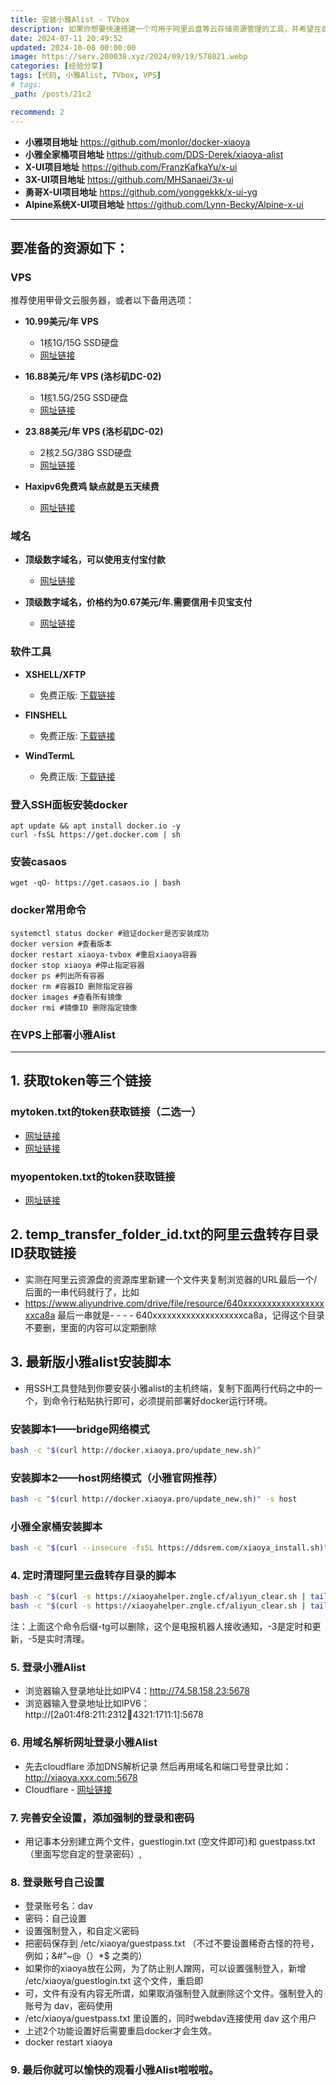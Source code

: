 ```yaml
---
title: 安装小雅Alist - TVbox
description: 如果你想要快速搭建一个可用于阿里云盘等云存储资源管理的工具，并希望在自己的 VPS 上部署一个高效、稳定的服务，那么 小雅 Alist是一个不错的选择。通过 Docker 环境，我们可以轻松部署 小雅 Alist，并结合多种功能，使其成为强大的资源管理工具。    
date: 2024-07-11 20:49:52
updated: 2024-10-08 00:00:00
image: https://serv.200038.xyz/2024/09/19/578021.webp
categories: [经验分享]
tags: [代码, 小雅Alist, TVbox, VPS]
# tags:
_path: /posts/21c2

recommend: 2
---
```



- **小雅项目地址**             https://github.com/monlor/docker-xiaoya
- **小雅全家桶项目地址**       https://github.com/DDS-Derek/xiaoya-alist   
- **X-UI项目地址**             https://github.com/FranzKafkaYu/x-ui
- **3X-UI项目地址**            https://github.com/MHSanaei/3x-ui
- **勇哥X-UI项目地址**         https://github.com/yonggekkk/x-ui-yg
- **Alpine系统X-UI项目地址**   https://github.com/Lynn-Becky/Alpine-x-ui
---
## 要准备的资源如下：

###  VPS

推荐使用甲骨文云服务器，或者以下备用选项：
- **10.99美元/年 VPS**
  - 1核1G/15G SSD硬盘
  - [网址链接](https://my.racknerd.com/aff.php?aff=11188&pid=838)
  
- **16.88美元/年 VPS (洛杉矶DC-02)**
  - 1核1.5G/25G SSD硬盘
  - [网址链接](https://my.racknerd.com/aff.php?aff=11188&pid=839)

- **23.88美元/年 VPS (洛杉矶DC-02)**
  - 2核2.5G/38G SSD硬盘
  - [网址链接](https://my.racknerd.com/aff.php?aff=11188&pid=840)

- **Haxipv6免费鸡 缺点就是五天续费**
  - [网址链接](https://hax.co.id/)

###  域名

- **顶级数字域名，可以使用支付宝付款**
  - [网址链接](https://www.namesilo.com/)


- **顶级数字域名，价格约为0.67美元/年.需要信用卡贝宝支付**
  - [网址链接](https://www.spaceship.com/)

###  软件工具

- **XSHELL/XFTP**
  - 免费正版: [下载链接](https://www.xshell.com/zh/free-for-home-school/)

- **FINSHELL**
  - 免费正版: [下载链接](https://www.hostbuf.com/t/988.html)

- **WindTermL**
  - 免费正版: [下载链接](https://windterm.org/)
 
### 登入SSH面板安装docker

``` SHELL
apt update && apt install docker.io -y
curl -fsSL https://get.docker.com | sh
```
### 安装casaos

``` SHELL
wget -qO- https://get.casaos.io | bash
```

### docker常用命令

``` SHELL
systemctl status docker #验证docker是否安装成功
docker version #查看版本
docker restart xiaoya-tvbox #重启xiaoya容器
docker stop xiaoya #停止指定容器
docker ps #列出所有容器
docker rm #容器ID 删除指定容器
docker images #查看所有镜像
docker rmi #镜像ID 删除指定镜像
```

### 在VPS上部署小雅Alist

---
##  1. 获取token等三个链接

###  mytoken.txt的token获取链接（二选一）

  - [网址链接](https://aliyuntoken.vercel.app/)
  - [网址链接](https://alist.nn.ci/zh/guide/drivers/aliyundrive.html/)

###   myopentoken.txt的token获取链接

  - [网址链接](https://alist.nn.ci/zh/guide/drivers/aliyundrive_open.html)

##  2. temp_transfer_folder_id.txt的阿里云盘转存目录ID获取链接

 -  实测在阿里云资源盘的资源库里新建一个文件夹复制浏览器的URL最后一个/后面的一串代码就行了，比如
 -  https://www.aliyundrive.com/drive/file/resource/640xxxxxxxxxxxxxxxxxxxca8a 最后一串就是- - - -            640xxxxxxxxxxxxxxxxxxxca8a，记得这个目录不要删，里面的内容可以定期删除

##  3. 最新版小雅alist安装脚本

 -  用SSH工具登陆到你要安装小雅alist的主机终端，复制下面两行代码之中的一个，到命令行粘贴执行即可，必须提前部署好docker运行环境。

###  安装脚本1——bridge网络模式

``` bash
bash -c "$(curl http://docker.xiaoya.pro/update_new.sh)“
```

###  安装脚本2——host网络模式（小雅官网推荐）

``` bash
bash -c "$(curl http://docker.xiaoya.pro/update_new.sh)" -s host
```

###  小雅全家桶安装脚本

``` bash
bash -c "$(curl --insecure -fsSL https://ddsrem.com/xiaoya_install.sh)"
```

###  4. 定时清理阿里云盘转存目录的脚本

``` bash
bash -c "$(curl -s https://xiaoyahelper.zngle.cf/aliyun_clear.sh | tail -n +2)" -s 3 -tg
bash -c "$(curl -s https://xiaoyahelper.zngle.cf/aliyun_clear.sh | tail -n +2)" -s 5 -tg
```
注：上面这个命令后缀-tg可以删除，这个是电报机器人接收通知，-3是定时和更新，-5是实时清理。

###  5. 登录小雅Alist

 -  浏览器输入登录地址比如IPV4：http://74.58.158.23:5678
 -  浏览器输入登录地址比如IPV6：http://[2a01:4f8:211:2312:1234:4321:1711:1]:5678               

###  6. 用域名解析网址登录小雅Alist

 -  先去cloudflare 添加DNS解析记录 然后再用域名和端口号登录比如：http://xiaoya.xxx.com:5678
 -  Cloudflare  - [网址链接](https://dash.cloudflare.com/)         

###  7. 完善安全设置，添加强制的登录和密码

 -  用记事本分别建立两个文件，guestlogin.txt (空文件即可)和 guestpass.txt（里面写您自定的登录密码）,

###  8. 登录账号自己设置

 -  登录账号名：dav
 -  密码：自己设置
 -  设置强制登入，和自定义密码
 -  把密码保存到 /etc/xiaoya/guestpass.txt （不过不要设置稀奇古怪的符号，例如；&#“~@（）*$ 之类的）
 -  如果你的xiaoya放在公网，为了防止别人蹭网，可以设置强制登入，新增 /etc/xiaoya/guestlogin.txt 这个文件，重启即
 -  可，文件有没有内容无所谓，如果取消强制登入就删除这个文件。强制登入的账号为 dav，密码使用
 -  /etc/xiaoya/guestpass.txt 里设置的，同时webdav连接使用 dav 这个用户
 -  上述2个功能设置好后需要重启docker才会生效。
 -  docker restart xiaoya


### 9. 最后你就可以愉快的观看小雅Alist啦啦啦。